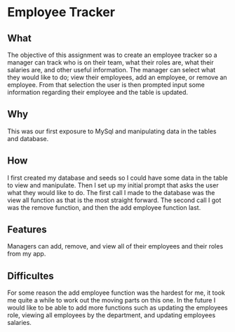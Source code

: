 # Employee Tracker

## What

The objective of this assignment was to create an employee tracker so a manager can track who is on their team, what their roles are, what their salaries are, and other useful information. The manager can select what they would like to do; view their employees, add an employee, or remove an employee. From that selection the user is then prompted input some information regarding their employee and the table is updated.

## Why

This was our first exposure to MySql and manipulating data in the tables and database. 

## How

I first created my database and seeds so I could have some data in the table to view and manipulate. Then I set up my initial prompt that asks the user what they would like to do. The first call I made to the database was the view all function as that is the most straight forward. The second call I got was the remove function, and then the add employee function last. 

## Features

Managers can add, remove, and view all of their employees and their roles from my app. 

## Difficultes

For some reason the add employee function was the hardest for me, it took me quite a while to work out the moving parts on this one. In the future I would like to be able to add more functions such as updating the employees role, viewing all employees by the department, and updating employees salaries.